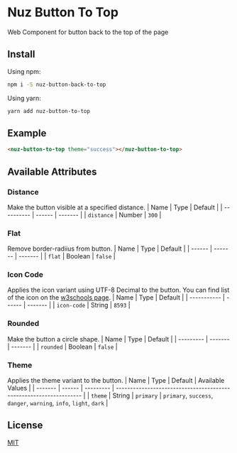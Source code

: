 # Nuz Button To Top

Web Component for button back to the top of the page

## Install

Using npm:

```bash
npm i -S nuz-button-back-to-top
```

Using yarn:

```bash
yarn add nuz-button-to-top
```

## Example

```html
<nuz-button-to-top theme="success"></nuz-button-to-top>
```

## Available Attributes

### Distance

Make the button visible at a specified distance.
| Name       | Type   | Default |
| ---------- | ------ | ------- |
| `distance` | Number | `300`   |

### Flat

Remove border-radiius from button.
| Name   | Type    | Default |
| ------ | ------- | ------- |
| `flat` | Boolean | `false` |

### Icon Code

Applies the icon variant using UTF-8 Decimal to the button.
You can find list of the icon on the [w3schools page](https://www.w3schools.com/charsets/ref_utf_arrows.asp).
| Name        | Type   | Default |
| ----------- | ------ | ------- |
| `icon-code` | String | `8593`  |

### Rounded

Make the button a circle shape.
| Name      | Type    | Default |
| --------- | ------- | ------- |
| `rounded` | Boolean | `false` |

### Theme

Applies the theme variant to the button.
| Name    | Type   | Default   | Available Values                                                   |
| ------- | ------ | --------- | ------------------------------------------------------------------ |
| `theme` | String | `primary` | `primary`, `success`, `danger`, `warning`, `info`, `light`, `dark` |

## License

[MIT](http://opensource.org/licenses/MIT)

